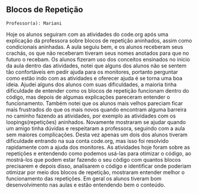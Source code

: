 ## Blocos de Repetição

` Professor(a): Mariani `

Hoje os alunos seguiram com as atividades do code.org após uma explicação da professora sobre blocos de repetição aninhados, assim como condicionais aninhadas.
A aula seguiu bem, e os alunos receberam seus crachás, os que não receberam tiveram seus nomes anotados para que no futuro o recebam.
Os alunos fizeram uso dos conceitos ensinados no início da aula dentro das atividades, notei que alguns dos alunos não se sentem tão confortáveis em pedir ajuda para os monitores, portanto perguntar como estão indo com as atividades e oferecer ajuda é se torna uma boa ideia.
Ajudei alguns dos alunos com suas dificuldades, a maioria tinha dificuldade de entender como os blocos de repetição funcionam dentro do código, mas depois de algumas explicações pareceram entender o funcionamento.
Também notei que os alunos mais velhos pareciam ficar mais frustrados do que os mais novos quando encontram alguma barreira no caminho fazendo as atividades, por exemplo as atividades com os loopings(repetições) aninhados.
Novamente mostraram se ajudar quando um amigo tinha dúvidas e respeitaram a professora, seguindo com a aula sem maiores complicações. Desta vez apenas um dois dos alunos tiveram dificuldade entrando na sua conta code.org, mas isso foi resolvido rapidamente com a ajuda dos monitores.
As atividades hoje foram sobre as repetições e entendendo como podemos usá-las para otimizar o código, ao mostrá-los que podem estar fazendo o seu código com quantos blocos precisarem e depois disso, analisarem o código e identificar onde poderiam otimizar por meio dos blocos de repetição, mostraram entender melhor o funcionamento das repetições.
Em geral os alunos tiveram bom desenvolvimento nas aulas e estão entendendo bem o conteúdo.
